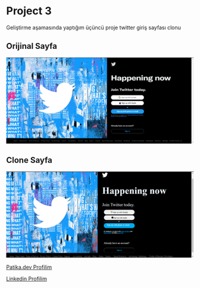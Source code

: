 # Project 3
Geliştirme aşamasında yaptığım üçüncü proje twitter giriş sayfası clonu

## Orijinal Sayfa
![Ödev Görseli](/img/1.png)

## Clone Sayfa
![Ödev Görseli](/img/2.png)

<!-- LİNK -->
[Patika.dev Profilim](https://app.patika.dev/emresiral)

[Linkedin Profilim](https://www.linkedin.com/in/emre-siral-32009023a/)
